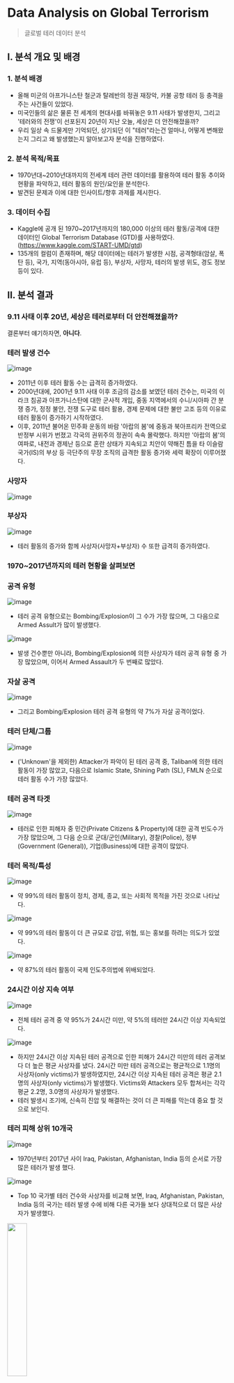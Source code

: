 # Data Analysis on Global Terrorism

> 글로벌 테러 데이터 분석

## I. 분석 개요 및 배경

### 1. 분석 배경

* 올해 미군의 아프가니스탄 철군과 탈레반의 정권 재장악, 카불 공항 테러 등 충격을 주는 사건들이 있었다.
* 미국인들의 삶은 물론 전 세계의 현대사를 바꿔놓은 9.11 사태가 발생한지, 그리고 '테러와의 전쟁'이 선포된지 20년이 지난 오늘, 세상은 더 안전해졌을까?
* 우리 일상 속 드물게만 기억되던, 상기되던 이 "테러"라는건 얼마나, 어떻게 변해왔는지 그리고 왜 발생했는지 알아보고자 분석을 진행하였다.

### 2. 분석 목적/목표

* 1970년대~2010년대까지의 전세계 테러 관련 데이터를 활용하여 테러 활동 추이와 현황을 파악하고, 테러 활동의 원인/요인을 분석한다.
* 발견된 문제과 이에 대한 인사이트/향후 과제를 제시한다.

### 3. 데이터 수집
* Kaggle에 공개 된 1970~2017년까지의 180,000 이상의 테러 활동/공격에 대한 데이터인 Global Terrorism Database (GTD)를 사용하였다.(https://www.kaggle.com/START-UMD/gtd)
* 135개의 컬럼이 존재하며, 해당 데이터에는 테러가 발생한 시점, 공격형태(암살, 폭탄 등), 국가, 지역(동아시아, 유럽 등), 부상자, 사망자, 테러의 발생 위도, 경도 정보 등이 있다.

## II. 분석 결과

### 9.11 사태 이후 20년, 세상은 테러로부터 더 안전해졌을까?

결론부터 얘기하자면, **아니다**.

### 테러 발생 건수

![image](https://user-images.githubusercontent.com/38115693/142788747-7925ff6f-70ec-4de0-97cb-dd6f2ec1a0cd.png)

- 2011년 이후 테러 활동 수는 급격히 증가하였다.
- 2000년대에, 2001년 9.11 사태 이후 조금의 감소를 보였던 테러 건수는, 미국의 이라크 침공과 아프가니스탄에 대한 군사적 개입, 중동 지역에서의 수니/시아파 간 분쟁 증가, 정정 불안, 전쟁 도구로 테러 활용, 경제 문제에 대한 불만 고조 등의 이유로 테러 활동이 증가하기 시작하였다.
- 이후, 2011년 불어온 민주화 운동의 바람 '아랍의 봄'에 중동과 북아프리카 전역으로 반정부 시위가 번졌고 각국의 권위주의 정권이 속속 몰락했다. 하지만 '아랍의 봄'의 여파로, 내전과 경제난 등으로 혼란 상태가 지속되고 치안이 약해진 틈을 타 이슬람국가(IS)의 부상 등 극단주의 무장 조직의 급격한 활동 증가와 세력 확장이 이루어졌다.

### 사망자

![image](https://user-images.githubusercontent.com/38115693/142792218-c23f9e05-6df4-4593-9f4c-6bb3e4940d97.png)

### 부상자

![image](https://user-images.githubusercontent.com/38115693/142792080-e6ea90be-a5dd-4859-aa6a-5ebaa9da2632.png)

- 테러 활동의 증가와 함께 사상자(사망자+부상자) 수 또한 급격히 증가하였다.

### 1970~2017년까지의 테러 현황을 살펴보면

### 공격 유형

![image](https://user-images.githubusercontent.com/38115693/142797166-2c96e95a-9c74-42cd-8ae3-3a4482d8ce46.png)

- 테러 공격 유형으로는 Bombing/Explosion이 그 수가 가장 많으며, 그 다음으로 Armed Assult가 많이 발생했다.

![image](https://user-images.githubusercontent.com/38115693/142797471-0fb3dcf8-bbc3-4b46-ac7e-8d9860e9ea52.png)

- 발생 건수뿐만 아니라, Bombing/Explosion에 의한 사상자가 테러 공격 유형 중 가장 많았으며, 이어서 Armed Assault가 두 번째로 많았다.

### 자살 공격

![image](https://user-images.githubusercontent.com/38115693/142800984-5fadbfeb-f210-48ab-9fcb-1ee4d66afe95.png)

- 그리고 Bombing/Explosion 테러 공격 유형의 약 7%가 자살 공격이었다.

### 테러 단체/그룹

![image](https://user-images.githubusercontent.com/38115693/142801093-b0960439-3da4-4183-8cc2-d59f4638e607.png)

- ('Unknown'을 제외한) Attacker가 파악이 된 테러 공격 중, Taliban에 의한 테러 활동이 가장 많았고, 다음으로 Islamic State, Shining Path (SL), FMLN 순으로 테러 활동 수가 가장 많았다.

### 테러 공격 타겟

![image](https://user-images.githubusercontent.com/38115693/142801209-59962c2a-889b-47c1-b4a3-c931e9fca303.png)

- 테러로 인한 피해자 중 민간(Private Citizens & Property)에 대한 공격 빈도수가 가장 많았으며, 그 다음 순으로 군대/군인(Military), 경찰(Police), 정부(Government (General)), 기업(Business)에 대한 공격이 많았다.

### 테러 목적/특성

![image](https://user-images.githubusercontent.com/38115693/142801816-5d5ccf98-14b3-43cb-b647-c66c07a1e3e2.png)

- 약 99%의 테러 활동이 정치, 경제, 종교, 또는 사회적 목적을 가진 것으로 나타났다.

![image](https://user-images.githubusercontent.com/38115693/142801833-dce37e90-7b5c-46ba-a047-fbf36b8c8724.png)

- 약 99%의 테러 활동이 더 큰 규모로 강압, 위협, 또는 홍보를 하려는 의도가 있었다.

![image](https://user-images.githubusercontent.com/38115693/142801873-bcc8a1de-eeeb-41de-a187-bb0c3c0ed548.png)

- 약 87%의 테러 활동이 국제 인도주의법에 위배되었다.

### 24시간 이상 지속 여부 

![image](https://user-images.githubusercontent.com/38115693/142802236-33307b8d-46e3-4847-adc6-2e77567a4529.png)

- 전체 테러 공격 중 약 95%가 24시간 미만, 약 5%의 테러만 24시간 이상 지속되었다.

![image](https://user-images.githubusercontent.com/38115693/142802273-4bb3d10c-36e4-4352-8a51-50b3c36acd15.png)

- 하지만 24시간 이상 지속된 테러 공격으로 인한 피해가 24시간 미만의 테러 공격보다 더 높은 평균 사상자를 냈다. 24시간 미만 테러 공격으로는 평균적으로 1.1명의 사상자(only victims)가 발생하였지만, 24시간 이상 지속된 테러 공격은 평균 2.1명의 사상자(only victims)가 발생했다. Victims와 Attackers 모두 합쳐서는 각각 평균 2.2명, 3.0명의 사상자가 발생했다.
- 테러 발생시 조기에, 신속히 진압 및 해결하는 것이 더 큰 피해를 막는데 중요 할 것으로 보인다.

### 테러 피해 상위 10개국

![image](https://user-images.githubusercontent.com/38115693/142802369-22d24bd8-6304-4c58-ae5d-c0b5038c6493.png)

- 1970년부터 2017년 사이 Iraq, Pakistan, Afghanistan, India 등의 순서로 가장 많은 테러가 발생 했다.

![image](https://user-images.githubusercontent.com/38115693/142802434-3a7edb9e-631c-4f19-8400-c79db839ae9d.png)

- Top 10 국가별 테러 건수와 사상자를 비교해 보면, Iraq, Afghanistan, Pakistan, India 등의 국가는 테러 발생 수에 비해 다른 국가들 보다 상대적으로 더 많은 사상자가 발생했다.

<img src="https://user-images.githubusercontent.com/38115693/142802702-359000a4-98d4-49b9-a150-f3dc905dddd6.png" width="30%">

- 10개 국가의 상위 공격 유형을 살펴보니, Iraq, Pakistan, Afghanistan, India의 Bombing/Explosion과 Armed Assault가 가장 큰 빈도수를 차지한다.

![image](https://user-images.githubusercontent.com/38115693/142802981-30b18126-740a-474f-b500-cde229e48431.png)

- 이는 위에서 언급했던, Bombing/Explosion과 Armed Assault로 인한 사상자 수가 다른 공격 유형에 비해 큰 것과 관계가 있는 것으로 생각된다.
- 위 4개 국가에선 큰 사상자를 만드는 Bombing/Explosion과 Armed Assault 발생 건수와 비율이 높다. 이 때문에, 4개 국가에선 테러 건수 대비 더 많은 사상자가 발생한 것 같다.

### 지역

![image](https://user-images.githubusercontent.com/38115693/142803108-06c0b0f5-2a43-4dad-814e-35a1c8b3ed0e.png)

- 지역별로 보면, Middle East & North Africa, South Asia, South America, Sub-Saharan Africa, Western Europe에서 가장 많은 테러가 발생했다.

![image](https://user-images.githubusercontent.com/38115693/142803144-b2487ba0-6d2a-47e2-a206-4a01cb4c28a2.png)

- 테러가 가장 많이 발생한 두 지역 MENA와 SA에서의 테러로인한 사상자 피해도 가장 크다.

![image](https://user-images.githubusercontent.com/38115693/142803310-fb13657d-aae2-459e-a196-3410ca1c8508.png)

- 위 두 지역에서 가장 많이 사용된 테러 공격 또한 Bombing/Explosion과 Armed Assault이다.

### 이제 연도별 및 10년 기간별로 나누어 테러 추이/경향를 살펴보면

### 10년 기간별 테러 발생 건수

![image](https://user-images.githubusercontent.com/38115693/142804121-42b06ae0-fec3-4394-a3cc-93974fa97c70.png)

### 10년 기간별 지역 변화

![image](https://user-images.githubusercontent.com/38115693/142804518-1d5fd4eb-426e-425c-8cb6-8df462472311.png)

- 1970년대 주로 서유럽에서 발생한 테러는 1980년대에는 라틴 아메리카, 1990년대 이후 중동·북아프리카·남아시아에서 주로 발생하였다.
- 특히, 2010년대에 중동·북아프리카·남아시아에서의 테러 발생 건수는 급격히 증가하였으며, 두 지역 외에도 사하라 사막 이남 아프리카 지역(Sub-Saharan Africa)과 동남아시아(Southeast Asia)에서도 크게 증가하였다.

![image](https://user-images.githubusercontent.com/38115693/142804548-37f9b645-6694-47be-8b43-a0024fcc3fe0.png)

### 10년 기간별 테러 조직 변화

![image](https://user-images.githubusercontent.com/38115693/142804931-137c60fb-65ca-4a7b-a367-0c759504a672.png)

- 2010년대에 테러/무장 단체 Taliban, Islamic State(ISIS), Al-Shabaab, Boko Haram에 의한 테러 활동 건수가 급격히 증가하였다.

![image](https://user-images.githubusercontent.com/38115693/142805555-079265b3-8033-44c4-b759-5f3964d4f8ca.png)

- 2000년대 초 이후 미국의 아프가니스탄 군사적 개입을 계기로 Taliban의 테러 활동이 증가하기 시작한 것으로 보이며, 2011년 이후 Taliban과 새롭게 등장한 ISIS의 테러 활동이 급격히 증가한 것을 볼 수 있다.

### 연도별 MENA, SA, Sub-Saharan Africa 지역에 대한 주요 테러 조직의 활동 변화

#### Middle East & North Africa 지역

![image](https://user-images.githubusercontent.com/38115693/142805984-5083f2d8-58bd-4a9a-be0a-7d4a2fa345aa.png)

#### South Asia 지역

![image](https://user-images.githubusercontent.com/38115693/142806029-d096bf9c-70e9-423a-a856-eaa502dd5dbe.png)

#### Sub-Saharan Africa 지역

![image](https://user-images.githubusercontent.com/38115693/142806068-2698c7cc-51a7-4475-a987-c2f5f3909082.png)

- 2011년 이후 South Asia 지역에선 Taliban이, Middle East & North Africa 지역에선 새롭게 등장한 ISIS(ISIL)가, Sub-Saharan Africa 지역에선 Al-Shabaab, Boko Haram 등의 조직들의 세력 확장과 활발한 테러 활동으로 테러 발생 건수가 급증 하였다.

### 연도별 테러 공격 유형 변화 

#### 공격 유형별

![image](https://user-images.githubusercontent.com/38115693/142806269-f23452ba-0b22-483e-b9c5-d7a06f02c46a.png)

- 테러 발생 건수 증가와 함께, Bombing/Explosion과 Armed Assault의 테러 사용 건수 또한 2011년 이후 급격히 증가하였다.

#### 자살 공격

![image](https://user-images.githubusercontent.com/38115693/142806345-3f7de4f5-ab67-44b0-8025-444942efaac7.png)

- 전체 테러 중 자살 공격의 비중이 크지는 않다.

![image](https://user-images.githubusercontent.com/38115693/142806478-f2093f3c-eb5d-45de-b794-0ffabfd9e1f0.png)

- 하지만 명백하게, 자살 공격이 행해지는 빈도수는 과거에 비해 급격히 증가하였다.

### 연도별 테러 공격 타겟/피해 대상 변화

![image](https://user-images.githubusercontent.com/38115693/142806602-464e65a3-cf5a-4eed-8ce8-db01d15bbab2.png)

- 군인(Military), 경찰(Police) 그리고 정부기관(Government) 등이 많은 테러의 타겟(target/victim)이 되어 왔지만, 결국 가장 많은 피해를 입은건 바로 민간인(Private Citizens & Property)이다.

## III. 요약

2000년대 중반부터 증가하기 시작한 테러 활동은, 2011년 아랍의 봄을 기점으로 급격히 증가하였다. 평화와 안정에 대한 기대는 사라졌고, 기존의 테러 조직과 새롭게 등장한 테러 단체는 더욱 활발히 활동하며 세력을 키웠다. 테러 공격의 증가와 폭발물/폭탄 사용의 증가로 사상자 수 또한 급격히 증가하였다.

더욱이, 중동과 남아시아의 문제라고만 여겨졌던 "테러"는 어느새 사하라 이남 아프리카와 동남아시아로까지 확대되었다.

테러 활동 및 세력의 확대는 국제 테러단체들의 물리적인 이동의 영향도 있지만, 인터넷/디지털 상에서 테러단체들의 선동에 현혹되어 급진의식화 되거나 아랍과 무슬림에 대한 편견과 차별로 무슬림 이주민들이 폭력적 극단주의자가 되어버리는 '외로운 늑대(Lone Wolf)' 그리고 이로 인한 '자생 테러'의 발생은 전 세계적인 위협으로 떠올랐다. 

이번 데이터를 근거로 'Counter terrorism'을 위해 국제사회가 해야하는 것은 무엇인지 생각해 보았다.
1. 첫째, 불법적인 무기, 화학물 그리고 자금 거래에 대한 국제적인 모니터링 시스템을 구축해야 하며, 지속적이고 적극적인 모니터링과 대응으로 사전 예방(prevention)이 되어야 한다.
2. 둘째, 테러의 확산을 방지하기 위해 국민들에 대한 국가적인 교육과 관심 및 지원이 필요하다. 청년들과 무슬림 이주민 2-3세 자녀들이 극단적 폭력주의에 현혹되지 않고 자생적 테러리스트가 되지 않기 위해선, 그들에 대한 관심과 지원이 필요하며, 또한 무슬림에 대한 편견과 차별이 사라지도록 이를 위한 교육이나 프로그램이 필요하다. 그리고 SNS 등 플랫폼 기업들의 디지털/온라인 상에서의 혐오표현(hate speech)이나 폭력적 극단주의(violent extremism) 컨텐츠를 삭제하는 등 적극적인 모니터링과 대응도 필요하다.
